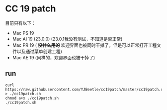 # CC 19 patch

目前只有以下：

* Mac PS 19
* Mac AI 19 (23.0.0) (23.0.1我没有测试，不知道是否正常)
* Mac PR 19 ( **~~没什么用的~~** 欢迎界面也被同时干掉了，但是可以正常打开工程文件以及通过菜单创建工程)
* Mac AE 19 (同样的，欢迎界面也被干掉了)

## run
```
curl https://raw.githubusercontent.com/YJBeetle/cc19patch/master/cc19patch.sh > ./cc19patch.sh
chmod a+x ./cc19patch.sh
./cc19patch.sh
```
